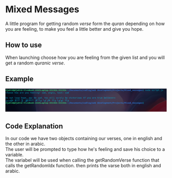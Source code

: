 # Mixed Messages #
A little program for getting random *verse* form the *quran* depending on how you are feeling, to make you feel a little better and give you hope.

## How to use ##
When launching choose how you are feeling from the given list and you will get a random *quranic verse*.

## Example ##
![image](./example.png)

## Code Explanation ##
In our code we have two objects containing our verses, one in english and the other in arabic.  
The user will be prompted to type how he's feeling and save his choice to a variable.    
The variabel will be used when calling the getRandomVerse function that calls the getRandomIdx function. then prints the varse both in english and arabic.
